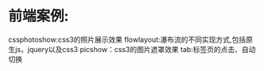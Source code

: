 <h1>前端案例:</h1>
<p>cssphotoshow:css3的照片展示效果
   flowlayout:瀑布流的不同实现方式,包括原生js，jquery以及css3
   picshow：css3的图片遮罩效果
    tab:标签页的点击、自动切换
</p>
